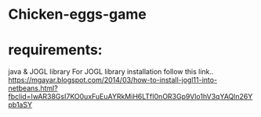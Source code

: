 # Chicken-eggs-game
# requirements:
  java & JOGL library
    For JOGL library installation follow this link..
    https://mgayar.blogspot.com/2014/03/how-to-install-jogl11-into-netbeans.html?fbclid=IwAR38GsI7KO0uxFuEuAYRkMiH6LTfI0nOR3Gp9Vlo1hV3qYAQln26Ypb1aSY
  
